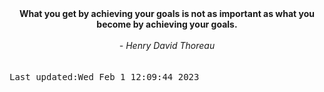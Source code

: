 
<div align="center"><b><span>What you get by achieving your goals is not as important as what you become by achieving your goals.</span></b><br><br><i> - Henry David Thoreau</i></div>
<br><br><kbd>Last updated:Wed Feb  1 12:09:44 2023</kbd>